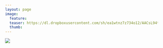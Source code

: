 ```yaml
---
layout: page
image:
  feature:
  teaser: https://dl.dropboxusercontent.com/sh/ea1wtnz7z734o12/AACsL94tT8FSeDEd0z5Bh7ZVa/mikin-kuvat/2/DSC26182-245px.jpg
  thumb:
---
```


[![](https://dl.dropboxusercontent.com/sh/ea1wtnz7z734o12/AADlqFcjn6vgVWYY7kqkpGy0a/mikin-kuvat/2/DSC26182-800px.jpg)](https://dl.dropboxusercontent.com/sh/ea1wtnz7z734o12/AADkteXkppBzbCWupWPU4h25a/mikin-kuvat/2/DSC26182.jpg)
